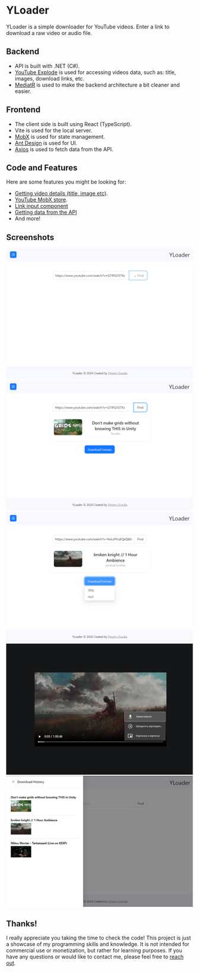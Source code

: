 # YLoader

YLoader is a simple downloader for YouTube videos. Enter a link to download a raw video or audio file.

## Backend

- API is built with .NET (C#).
- [YouTube Explode](https://github.com/Tyrrrz/YoutubeExplode) is used for accessing videos data, such as: title, images, download links, etc.
- [MediatR](https://github.com/jbogard/MediatR) is used to make the backend architecture a bit cleaner and easier.

## Frontend

- The client side is built using React (TypeScript).
- Vite is used for the local server.
- [MobX](https://mobx.js.org/README.html) is used for state management.
- [Ant Design](https://ant.design/components/overview/) is used for UI.
- [Axios](https://axios-http.com/docs/intro) is used to fetch data from the API.

## Code and Features

Here are some features you might be looking for:

- [Getting video details (title, image etc)](https://github.com/Dizmo3377/yloader/blob/main/Application/Youtube/Details.cs).
- [YouTube MobX store](https://github.com/Dizmo3377/yloader/blob/main/client/src/app/stores/youtubeStore.ts).
- [Link input component](https://github.com/Dizmo3377/yloader/blob/main/client/src/components/LinkInput.tsx)
- [Getting data from the API](https://github.com/Dizmo3377/yloader/blob/main/client/src/app/api/agent.ts)
- And more!

## Screenshots

<img src="client/public/scr1.png">
<img src="client/public/scr2.png">
<img src="client/public/scr3.png">
<img src="client/public/scr4.png">
<img src="client/public/scr5.png">

## Thanks!

I really appreciate you taking the time to check the code! This project is just a showcase of my programming skills and knowledge. It is not intended for commercial use or monetization, but rather for learning purposes. If you have any questions or would like to contact me, please feel free to [reach out](https://linktr.ee/DizmoProd).
